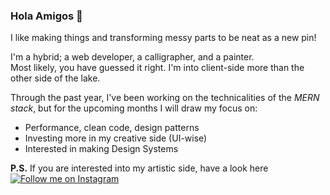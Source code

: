 ### Hola Amigos 👋

I like making things and transforming messy parts to be neat as a new pin!

I'm a hybrid; a web developer, a calligrapher, and a painter.  
Most likely, you have guessed it right. I'm into client-side more than the other side of the lake.

Through the past year, I've been working on the technicalities of the _MERN stack_, but for the upcoming months I will draw my focus on:

- Performance, clean code, design patterns
- Investing more in my creative side (UI-wise)
- Interested in making Design Systems

**P.S.** If you are interested into my artistic side, have a look here <a href="https://www.instagram.com/m.hossameldine/" title="Follow me on Instagram"> <img alt="Follow me on Instagram" src="https://img.icons8.com/dusk/64/000000/instagram--v1.png"/> </a>

